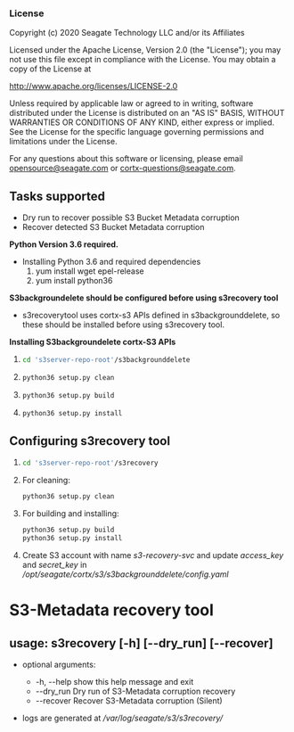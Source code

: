 ### License

Copyright (c) 2020 Seagate Technology LLC and/or its Affiliates

Licensed under the Apache License, Version 2.0 (the "License");
you may not use this file except in compliance with the License.
You may obtain a copy of the License at

   http://www.apache.org/licenses/LICENSE-2.0

Unless required by applicable law or agreed to in writing, software
distributed under the License is distributed on an "AS IS" BASIS,
WITHOUT WARRANTIES OR CONDITIONS OF ANY KIND, either express or implied.
See the License for the specific language governing permissions and
limitations under the License.

For any questions about this software or licensing,
please email opensource@seagate.com or cortx-questions@seagate.com.


## Tasks supported
* Dry run to recover possible S3 Bucket Metadata corruption
* Recover detected S3 Bucket Metadata corruption

**Python Version 3.6 required.**

* Installing Python 3.6 and required dependencies
    1. yum install wget epel-release
    2. yum install python36

**S3backgroundelete should be configured before using s3recovery tool**
* s3recoverytool uses cortx-s3 APIs defined in s3backgrounddelete, so these
  should be installed before using s3recovery tool.

**Installing S3backgroundelete cortx-S3 APIs**
  1. ```sh
     cd 's3server-repo-root'/s3backgrounddelete
     ```
  2. ```sh
     python36 setup.py clean
     ```
  3. ```sh
     python36 setup.py build
     ````
  4. ```sh
     python36 setup.py install
     ```

## Configuring s3recovery tool

  1. ```sh
     cd 's3server-repo-root'/s3recovery
     ```
  2. For cleaning:
     ```sh
     python36 setup.py clean
     ```
  3. For building and installing:
     ```sh
     python36 setup.py build
     python36 setup.py install
     ```
  4. Create S3 account with name *s3-recovery-svc* and update *access_key* and
     *secret_key* in _/opt/seagate/cortx/s3/s3backgrounddelete/config.yaml_

# S3-Metadata recovery tool

## usage: s3recovery [-h] [--dry_run] [--recover]

* optional arguments:
  * -h, --help  show this help message and exit
  * --dry_run   Dry run of S3-Metadata corruption recovery
  * --recover   Recover S3-Metadata corruption (Silent)

* logs are generated at _/var/log/seagate/s3/s3recovery/_

